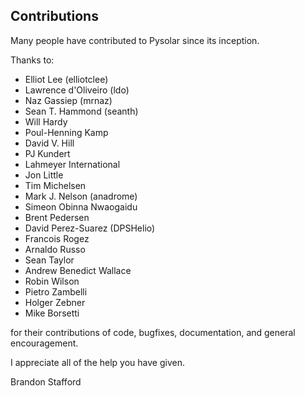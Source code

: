 Contributions
-------------

Many people have contributed to Pysolar since its inception.

Thanks to:

* Elliot Lee (elliotclee)
* Lawrence d'Oliveiro (ldo)
* Naz Gassiep (mrnaz)
* Sean T. Hammond (seanth)
* Will Hardy
* Poul-Henning Kamp
* David V. Hill
* PJ Kundert
* Lahmeyer International
* Jon Little
* Tim Michelsen
* Mark J. Nelson (anadrome)
* Simeon Obinna Nwaogaidu
* Brent Pedersen
* David Perez-Suarez (DPSHelio)
* Francois Rogez
* Arnaldo Russo
* Sean Taylor
* Andrew Benedict Wallace
* Robin Wilson
* Pietro Zambelli
* Holger Zebner
* Mike Borsetti

for their contributions of code, bugfixes, documentation, and general encouragement.

I appreciate all of the help you have given.

Brandon Stafford
